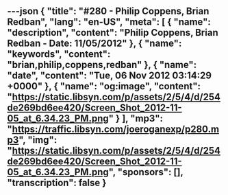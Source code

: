 ---json
{
  "title": "#280 - Philip Coppens, Brian Redban",
  "lang": "en-US",
  "meta": [
    {
      "name": "description",
      "content": "Philip Coppens, Brian Redban - Date: 11/05/2012"
    },
    {
      "name": "keywords",
      "content": "brian,philip,coppens,redban"
    },
    {
      "name": "date",
      "content": "Tue, 06 Nov 2012 03:14:29 +0000"
    },
    {
      "name": "og:image",
      "content": "https://static.libsyn.com/p/assets/2/5/4/d/254de269bd6ee420/Screen_Shot_2012-11-05_at_6.34.23_PM.png"
    }
  ],
  "mp3": "https://traffic.libsyn.com/joeroganexp/p280.mp3",
  "img": "https://static.libsyn.com/p/assets/2/5/4/d/254de269bd6ee420/Screen_Shot_2012-11-05_at_6.34.23_PM.png",
  "sponsors": [],
  "transcription": false
}
---
<episode-header />

<timemark seconds="0" />

<transcribe-call-to-action />

<episode-footer />